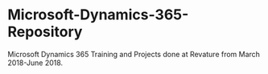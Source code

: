 # Microsoft-Dynamics-365-Repository
Microsoft Dynamics 365 Training and Projects done at Revature from March 2018-June 2018. 
